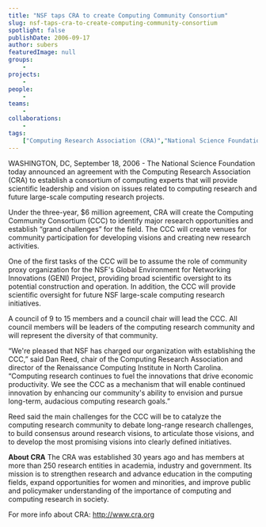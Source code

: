 ```yaml
---
title: "NSF taps CRA to create Computing Community Consortium"
slug: nsf-taps-cra-to-create-computing-community-consortium
spotlight: false
publishDate: 2006-09-17
author: subers
featuredImage: null
groups:
    - 
projects:
    - 
people:
    - 
teams: 
    - 
collaborations:
    - 
tags:
    ["Computing Research Association (CRA)","National Science Foundation (NSF)"]
---
```

WASHINGTON, DC, September 18, 2006 - The National Science Foundation today announced an agreement with the Computing Research Association (CRA) to establish a consortium of computing experts that will provide scientific leadership and vision on issues related to computing research and future large-scale computing research projects.<!--more-->

Under the three-year, $6 million agreement, CRA will create the Computing Community Consortium (CCC) to identify major research opportunities and establish “grand challenges” for the field. The CCC will create venues for community participation for developing visions and creating new research activities.

One of the first tasks of the CCC will be to assume the role of community proxy organization for the NSF's Global Environment for Networking Innovations (GENI) Project, providing broad scientific oversight to its potential construction and operation. In addition, the CCC will provide scientific oversight for future NSF large-scale computing research initiatives.

A council of 9 to 15 members and a council chair will lead the CCC. All council members will be leaders of the computing research community and will represent the diversity of that community.

“We're pleased that NSF has charged our organization with establishing the CCC,” said Dan Reed, chair of the Computing Research Association and director of the Renaissance Computing Institute in North Carolina. “Computing research continues to fuel the innovations that drive economic productivity. We see the CCC as a mechanism that will enable continued innovation by enhancing our community's ability to envision and pursue long-term, audacious computing research goals.”

Reed said the main challenges for the CCC will be to catalyze the computing research community to debate long-range research challenges, to build consensus around research visions, to articulate those visions, and to develop the most promising visions into clearly defined initiatives.

**About CRA** The CRA was established 30 years ago and has members at more than 250 research entities in academia, industry and government. Its mission is to strengthen research and advance education in the computing fields, expand opportunities for women and minorities, and improve public and policymaker understanding of the importance of computing and computing research in society.

For more info about CRA: <a href="http://www.cra.org/" target="_blank">http://www.cra.org</a>
